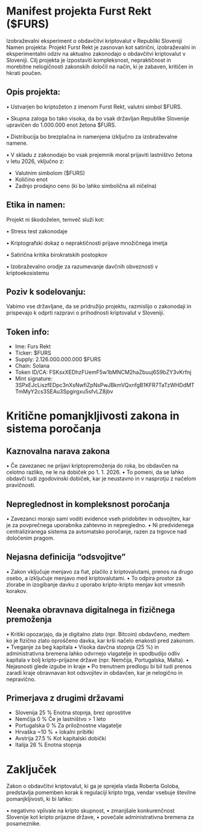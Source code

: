 

# Manifest projekta Furst Rekt ($FURS)

Izobraževalni eksperiment o obdavčitvi kriptovalut v Republiki Sloveniji
Namen projekta:
Projekt Furst Rekt je zasnovan kot satirični, izobraževalni in eksperimentalni odziv na aktualno zakonodajo o obdavčitvi kriptovalut v Sloveniji. Cilj projekta je izpostaviti kompleksnost, nepraktičnost in morebitne nelogičnosti zakonskih določil na način, ki je zabaven, kritičen in hkrati poučen.

## Opis projekta:

•	Ustvarjen bo kriptožeton z imenom Furst Rekt, valutni simbol $FURS.

•	Skupna zaloga bo tako visoka, da bo vsak državljan Republike Slovenije upravičen do 1.000.000 enot žetona $FURS.

•	Distribucija bo brezplačna in namenjena izključno za izobraževalne namene.

•	V skladu z zakonodajo bo vsak prejemnik moral prijaviti lastništvo žetona v letu 2026, vključno z: 

-	Valutnim simbolom ($FURS)
-	Količino enot
-	Zadnjo prodajno ceno (ki bo lahko simbolična ali ničelna)


## Etika in namen:

Projekt ni škodoželen, temveč služi kot:

•	Stress test zakonodaje

•	Kriptografski dokaz o nepraktičnosti prijave množičnega imetja

•	Satirična kritika birokratskih postopkov

•	Izobraževalno orodje za razumevanje davčnih obveznosti v kriptoekosistemu

## Poziv k sodelovanju:

Vabimo vse državljane, da se pridružijo projektu, razmislijo o zakonodaji in prispevajo k odprti razpravi o prihodnosti kriptovalut v Sloveniji.

## Token info:

- Ime: Furs Rekt
- Ticker: $FURS
- Supply: 2.126.000.000.000 $FURS
- Chain: Solana
- Token ID/CA: FSKsxXEDhzFUemF5w1bMNCM2haZbuuj6S9bZY3vKrfnj
- Mint signature: 3SPxEJcLiszfEDpc3nXsNwfiZpNsPwJBkmVQxnfgB1KFR7TaTzWHDdMTTmMyY2cs3SEAu3Spgirgxu5sfvLZ8jbv


# Kritične pomanjkljivosti zakona in sistema poročanja

## Kaznovalna narava zakona
   
•	Če zavezanec ne prijavi kriptopremoženja do roka, bo obdavčen na celotno razliko, ne le na dobiček po 1. 1. 2026.
•	To pomeni, da se lahko obdavči tudi zgodovinski dobiček, kar je neustavno in v nasprotju z načelom pravičnosti. 

## Nepreglednost in kompleksnost poročanja

•	Zavezanci morajo sami voditi evidence vseh pridobitev in odsvojitev, kar je za povprečnega uporabnika zahtevno in nepregledno.
•	Ni predvidenega centraliziranega sistema za avtomatsko poročanje, razen za trgovce nad določenim pragom. 
## Nejasna definicija “odsvojitve”

•	Zakon vključuje menjavo za fiat, plačilo z kriptovalutami, prenos na drugo osebo, a izključuje menjavo med kriptovalutami.
•	To odpira prostor za zlorabe in izogibanje davku z uporabo kripto-kripto menjav kot vmesnih korakov. 

## Neenaka obravnava digitalnega in fizičnega premoženja

•	Kritiki opozarjajo, da je digitalno zlato (npr. Bitcoin) obdavčeno, medtem ko je fizično zlato oproščeno davka, kar krši načelo enakosti pred zakonom. 
•	Tveganje za beg kapitala
•	Visoka davčna stopnja (25 %) in administrativna bremena lahko odvrnejo vlagatelje in spodbudijo odliv kapitala v bolj kripto-prijazne države (npr. Nemčija, Portugalska, Malta). 
•	Nejasnosti glede izgube in kraje
•	Po trenutnem predlogu bi bil tudi prenos zaradi kraje obravnavan kot odsvojitev in obdavčen, kar je nelogično in nepravično. 


## Primerjava z drugimi državami

- Slovenija	25 %	Enotna stopnja, brez oprostitve
- Nemčija	0 %	Če je lastništvo > 1 leto
- Portugalska	0 %	Za priložnostne vlagatelje
- Hrvaška	~10 %	+ lokalni pribitki
- Avstrija	27.5 %	Kot kapitalski dobički
- Italija	26 %	Enotna stopnja
		

# Zaključek

Zakon o obdavčitvi kriptovalut, ki ga je sprejela vlada Roberta Goloba, predstavlja pomemben korak k regulaciji kripto trga, vendar vsebuje številne pomanjkljivosti, ki bi lahko:

•	negativno vplivale na kripto skupnost,
•	zmanjšale konkurenčnost Slovenije kot kripto prijazne države,
•	povečale administrativna bremena za posameznike.

